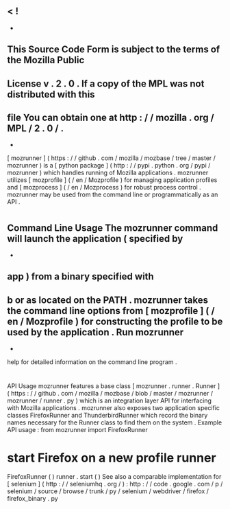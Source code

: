 <
!
-
-
This
Source
Code
Form
is
subject
to
the
terms
of
the
Mozilla
Public
-
License
v
.
2
.
0
.
If
a
copy
of
the
MPL
was
not
distributed
with
this
-
file
You
can
obtain
one
at
http
:
/
/
mozilla
.
org
/
MPL
/
2
.
0
/
.
-
-
>
[
mozrunner
]
(
https
:
/
/
github
.
com
/
mozilla
/
mozbase
/
tree
/
master
/
mozrunner
)
is
a
[
python
package
]
(
http
:
/
/
pypi
.
python
.
org
/
pypi
/
mozrunner
)
which
handles
running
of
Mozilla
applications
.
mozrunner
utilizes
[
mozprofile
]
(
/
en
/
Mozprofile
)
for
managing
application
profiles
and
[
mozprocess
]
(
/
en
/
Mozprocess
)
for
robust
process
control
.
mozrunner
may
be
used
from
the
command
line
or
programmatically
as
an
API
.
#
Command
Line
Usage
The
mozrunner
command
will
launch
the
application
(
specified
by
-
-
app
)
from
a
binary
specified
with
-
b
or
as
located
on
the
PATH
.
mozrunner
takes
the
command
line
options
from
[
mozprofile
]
(
/
en
/
Mozprofile
)
for
constructing
the
profile
to
be
used
by
the
application
.
Run
mozrunner
-
-
help
for
detailed
information
on
the
command
line
program
.
#
API
Usage
mozrunner
features
a
base
class
[
mozrunner
.
runner
.
Runner
]
(
https
:
/
/
github
.
com
/
mozilla
/
mozbase
/
blob
/
master
/
mozrunner
/
mozrunner
/
runner
.
py
)
which
is
an
integration
layer
API
for
interfacing
with
Mozilla
applications
.
mozrunner
also
exposes
two
application
specific
classes
FirefoxRunner
and
ThunderbirdRunner
which
record
the
binary
names
necessary
for
the
Runner
class
to
find
them
on
the
system
.
Example
API
usage
:
from
mozrunner
import
FirefoxRunner
#
start
Firefox
on
a
new
profile
runner
=
FirefoxRunner
(
)
runner
.
start
(
)
See
also
a
comparable
implementation
for
[
selenium
]
(
http
:
/
/
seleniumhq
.
org
/
)
:
http
:
/
/
code
.
google
.
com
/
p
/
selenium
/
source
/
browse
/
trunk
/
py
/
selenium
/
webdriver
/
firefox
/
firefox_binary
.
py
